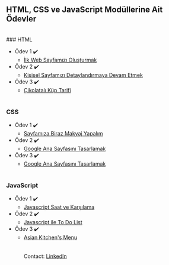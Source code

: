 ## HTML, CSS ve JavaScript Modüllerine Ait Ödevler
<br>
### HTML

  - Ödev 1 :heavy_check_mark:
    - [İlk Web Sayfamızı Oluşturmak](https://github.com/mehtapugur/kodluyoruzilkrepo/blob/main/Frontend%20Patikas%C4%B1/html/odev1/index.html)
  - Ödev 2 :heavy_check_mark:
    - [Kişisel Sayfamızı Detaylandırmaya Devam Etmek](https://github.com/mehtapugur/kodluyoruzilkrepo/tree/main/Frontend%20Patikas%C4%B1/html/odev2)
  - Ödev 3 :heavy_check_mark:
    - [Çikolatalı Küp Tarifi](https://github.com/mehtapugur/kodluyoruzilkrepo/blob/main/Frontend%20Patikas%C4%B1/html/odev3/index.html)
<br><br>  
### CSS

  - Ödev 1 :heavy_check_mark:
    - [Sayfamıza Biraz Makyaj Yapalım](https://github.com/mehtapugur/kodluyoruzilkrepo/tree/main/Frontend%20Patikas%C4%B1/css/odev1)
  - Ödev 2 :heavy_check_mark:
    - [Google Ana Sayfasını Tasarlamak](https://github.com/mehtapugur/kodluyoruzilkrepo/tree/main/Frontend%20Patikas%C4%B1/css/odev2)
  - Ödev 3 :heavy_check_mark:
    - [Google Ana Sayfasını Tasarlamak](https://github.com/mehtapugur/kodluyoruzilkrepo/blob/main/Frontend%20Patikas%C4%B1/css/odev3/index.html)
<br><br>    
### JavaScript

  - Ödev 1 :heavy_check_mark:
    - [Javascript Saat ve Karşılama](https://github.com/mehtapugur/kodluyoruzilkrepo/tree/main/Frontend%20Patikas%C4%B1/javascript/odev1)
  - Ödev 2 :heavy_check_mark:
    - [Javascript ile To Do List](https://github.com/mehtapugur/kodluyoruzilkrepo/tree/main/Frontend%20Patikas%C4%B1/javascript/odev2)
  - Ödev 3 :heavy_check_mark:
    - [Asian Kitchen's Menu](https://github.com/mehtapugur/kodluyoruzilkrepo/tree/main/Frontend%20Patikas%C4%B1/javascript/odev3)
<br><br>    
Contact: [LinkedIn](https://www.linkedin.com/in/mehtapugur)
